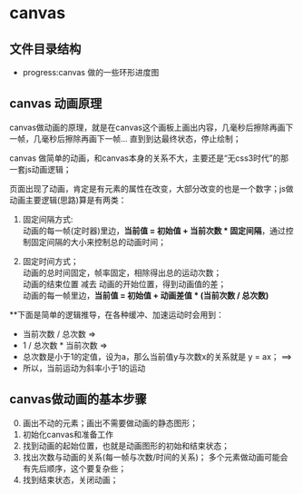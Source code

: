 # canvas

## 文件目录结构
- progress:canvas 做的一些环形进度图

## canvas 动画原理
canvas做动画的原理，就是在canvas这个画板上画出内容，几毫秒后擦除再画下一帧，几毫秒后擦除再画下一帧… 直到到达最终状态，停止绘制；

canvas 做简单的动画，和canvas本身的关系不大，主要还是“无css3时代”的那一套js动画逻辑；

页面出现了动画，肯定是有元素的属性在改变，大部分改变的也是一个数字；js做动画主要逻辑(思路)算是有两类：

1. 固定间隔方式: <br/>
动画的每一帧(定时器)里边，**当前值 = 初始值 + 当前次数 * 固定间隔**，通过控制固定间隔的大小来控制总的动画时间；

2. 固定时间方式；<br/>
动画的总时间固定，帧率固定，相除得出总的运动次数；<br/>
动画的结束位置 减去 动画的开始位置，得到动画值的差；<br/>
动画的每一帧里边，**当前值 = 初始值 + 动画差值 * (当前次数 / 总次数)** 

**下面是简单的逻辑推导，在各种缓冲、加速运动时会用到：
- 当前次数 / 总次数 =>
- 1 / 总次数 * 当前次数 =>
- 总次数是小于1的定值，设为a，那么当前值y与次数x的关系就是 y = ax； ==>
- 所以，当前运动为斜率小于1的运动


## canvas做动画的基本步骤
0. 画出不动的元素；画出不需要做动画的静态图形；
1. 初始化canvas和准备工作
2. 找到动画的起始位置，也就是动画图形的初始和结束状态；
3. 找出次数与动画的关系(每一帧与次数/时间的关系)；
多个元素做动画可能会有先后顺序，这个要复杂些；
4. 找到结束状态，关闭动画；